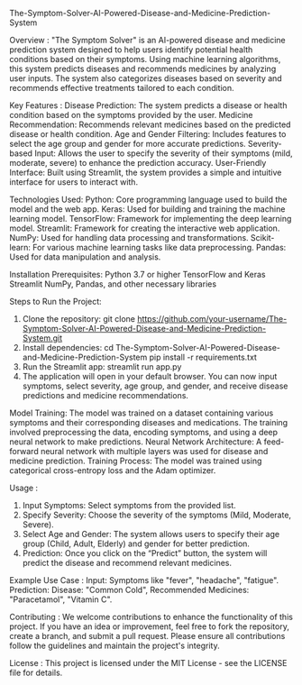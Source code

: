 The-Symptom-Solver-AI-Powered-Disease-and-Medicine-Prediction-System

Overview :
"The Symptom Solver" is an AI-powered disease and medicine prediction system designed to help users identify potential health conditions based on their symptoms. Using machine learning algorithms, this system predicts diseases and recommends medicines by analyzing user inputs. The system also categorizes diseases based on severity and recommends effective treatments tailored to each condition.

Key Features :
Disease Prediction: The system predicts a disease or health condition based on the symptoms provided by the user.
Medicine Recommendation: Recommends relevant medicines based on the predicted disease or health condition.
Age and Gender Filtering: Includes features to select the age group and gender for more accurate predictions.
Severity-based Input: Allows the user to specify the severity of their symptoms (mild, moderate, severe) to enhance the prediction accuracy.
User-Friendly Interface: Built using Streamlit, the system provides a simple and intuitive interface for users to interact with.

Technologies Used:
Python: Core programming language used to build the model and the web app. 
Keras: Used for building and training the machine learning model.
TensorFlow: Framework for implementing the deep learning model.
Streamlit: Framework for creating the interactive web application.
NumPy: Used for handling data processing and transformations.
Scikit-learn: For various machine learning tasks like data preprocessing.
Pandas: Used for data manipulation and analysis.

Installation
Prerequisites:
Python 3.7 or higher
TensorFlow and Keras
Streamlit
NumPy, Pandas, and other necessary libraries

Steps to Run the Project:
1) Clone the repository: 
git clone https://github.com/your-username/The-Symptom-Solver-AI-Powered-Disease-and-Medicine-Prediction-System.git
2) Install dependencies:
cd The-Symptom-Solver-AI-Powered-Disease-and-Medicine-Prediction-System
pip install -r requirements.txt
3) Run the Streamlit app:
streamlit run app.py
4) The application will open in your default browser. You can now input symptoms, select severity, age group, and gender, and receive disease predictions and medicine recommendations.

Model Training:
The model was trained on a dataset containing various symptoms and their corresponding diseases and medications. The training involved preprocessing the data, encoding symptoms, and using a deep neural network to make predictions.
Neural Network Architecture: A feed-forward neural network with multiple layers was used for disease and medicine prediction.
Training Process: The model was trained using categorical cross-entropy loss and the Adam optimizer.

Usage :
1) Input Symptoms: Select symptoms from the provided list.
2) Specify Severity: Choose the severity of the symptoms (Mild, Moderate, Severe).
3) Select Age and Gender: The system allows users to specify their age group (Child, Adult, Elderly) and gender for better prediction.
4) Prediction: Once you click on the “Predict” button, the system will predict the disease and recommend relevant medicines.

Example Use Case :
Input: Symptoms like "fever", "headache", "fatigue".
Prediction: Disease: "Common Cold", Recommended Medicines: "Paracetamol", "Vitamin C".

Contributing :
We welcome contributions to enhance the functionality of this project. If you have an idea or improvement, feel free to fork the repository, create a branch, and submit a pull request. Please ensure all contributions follow the guidelines and maintain the project's integrity.

License : 
This project is licensed under the MIT License - see the LICENSE file for details.
